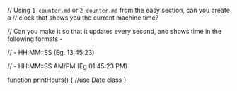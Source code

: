 // Using `1-counter.md` or `2-counter.md` from the easy section, can you create a
// clock that shows you the current machine time?

// Can you make it so that it updates every second, and shows time in the following formats - 

//  - HH:MM::SS (Eg. 13:45:23)

//  - HH:MM::SS AM/PM (Eg 01:45:23 PM)


function printHours() {
    //use Date class
}
